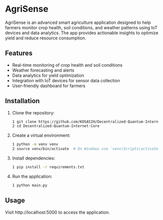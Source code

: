 # AgriSense

AgriSense is an advanced smart agriculture application designed to help farmers monitor crop health, soil conditions, and weather patterns using IoT devices and data analytics. The app provides actionable insights to optimize yield and reduce resource consumption.

## Features

- Real-time monitoring of crop health and soil conditions
- Weather forecasting and alerts
- Data analytics for yield optimization
- Integration with IoT devices for sensor data collection
- User-friendly dashboard for farmers

## Installation

1. Clone the repository:
   ```bash
   1 git clone https://github.com/KOSASIH/Decentralized-Quantum-Internet-Core.git
   2 cd Decentralized-Quantum-Internet-Core
   ```

2. Create a virtual environment:

   ```bash
   1 python -m venv venv
   2 source venv/bin/activate  # On Windows use `venv\Scripts\activate`
   ```
   
3. Install dependencies:

   ```bash
   1 pip install -r requirements.txt
   ```
   
4. Run the application:

   ```bash
   1 python main.py
   ```
   
## Usage
Visit http://localhost:5000 to access the application.
